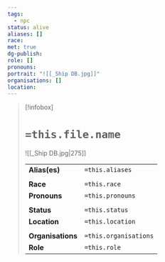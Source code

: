 ```yaml
---
tags:
  - npc
status: alive
aliases: []
race: 
met: true
dg-publish: 
role: []
pronouns: 
portrait: "![[_Ship DB.jpg]]"
organisations: []
location:
---
```

> [!infobox] 
> 
> # `=this.file.name`
> ![[_Ship DB.jpg|275]]
> 
> | | |
> | --- | --- |
> | **Alias(es)** | `=this.aliases` |
> | | | 
> | **Race** | `=this.race` |
> | **Pronouns** | `=this.pronouns` |
> | | | 
> | **Status** | `=this.status` | 
> | **Location** | `=this.location` |
> | | | 
> | **Organisations** | `=this.organisations` |
> | **Role** | `=this.role` |

